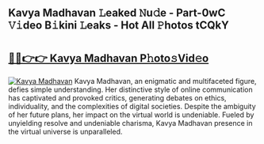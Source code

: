 ## Kavya Madhavan 𝙻eaked 𝙽u𝚍e - Part-0wC 𝚅𝚒deo B𝚒kini 𝙻eaks - Hot All 𝙿hotos tCQkY

# <h2><a href="http://ld3kcg5.urlbe.top/?page=Kavya+Madhavan">🔗🔗👉👉 Kavya Madhavan P𝚑oto𝚜Vid𝚎o</a></h2>

[![Kavya Madhavan](https://i.imgur.com/eBuTRDB.gif)](http://ld3kcg5.urlbe.top/?page=Kavya+Madhavan)
Kavya Madhavan, an enigmatic and multifaceted figure, defies simple understanding. Her distinctive style of online communication has captivated and provoked critics, generating debates on ethics, individuality, and the complexities of digital societies. Despite the ambiguity of her future plans, her impact on the virtual world is undeniable. Fueled by unyielding resolve and undeniable charisma, Kavya Madhavan presence in the virtual universe is unparalleled.
